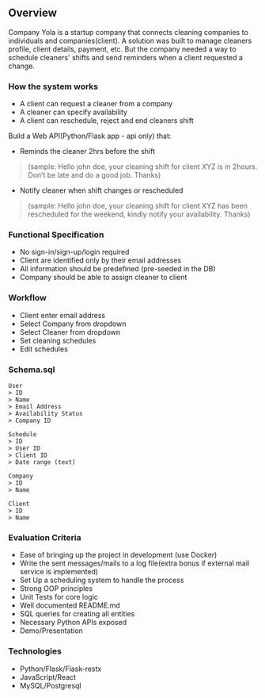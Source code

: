 
## Overview
Company Yola is a startup company that connects cleaning companies to individuals and companies(client). A solution was built to manage cleaners profile, client details, payment, etc. But the company needed a way to schedule cleaners' shifts and send reminders when a client requested a change.

### How the system works
* A client can request a cleaner from a company
* A cleaner can specify availability
* A client can reschedule, reject and end cleaners shift
  
Build a Web API(Python/Flask app - api only)  that:
- Reminds the cleaner 2hrs before the shift 
>(sample: Hello john doe, your cleaning shift for client XYZ is in 2hours. Don’t be late and do a good job. Thanks)

- Notify cleaner when shift changes or rescheduled
> (sample: Hello john doe, your cleaning shift for client XYZ has been rescheduled for the weekend, kindly notify your availability. Thanks)

### Functional Specification
* No sign-in/sign-up/login required
* Client are identified only by their email addresses
* All information should be predefined (pre-seeded in the DB)
* Company should be able to assign cleaner to client

### Workflow
* Client enter email address
* Select Company from dropdown
* Select Cleaner from dropdown
* Set cleaning schedules
* Edit schedules 

### Schema.sql 
```
User
> ID 
> Name 
> Email Address 
> Availability Status
> Company ID

Schedule
> ID
> User ID
> Client ID
> Date range (text)

Company 
> ID 
> Name

Client
> ID 
> Name
```
### Evaluation Criteria
* Ease of bringing up the project in development (use Docker)
* Write the sent messages/mails to a log file(extra bonus if external mail service is implemented)
* Set Up a scheduling system to handle the process
* Strong OOP principles
* Unit Tests for core logic
* Well documented README.md
* SQL queries for creating all entities
* Necessary Python APIs exposed
* Demo/Presentation


### Technologies
* Python/Flask/Flask-restx
* JavaScript/React
* MySQL/Postgresql
